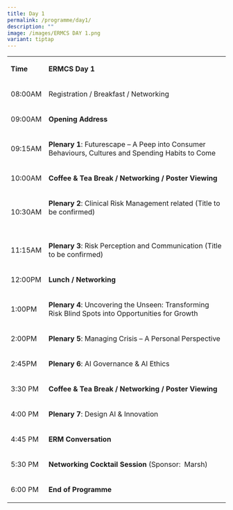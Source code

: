 ```yaml
---
title: Day 1
permalink: /programme/day1/
description: ""
image: /images/ERMCS DAY 1.png
variant: tiptap
---
```

<table style="minWidth: 50px">
<colgroup>
<col>
<col>
</colgroup>
<tbody>
<tr>
<td rowspan="1" colspan="1">
<p><strong>Time</strong>
</p>
</td>
<td rowspan="1" colspan="1">
<p><strong>ERMCS Day 1</strong>
</p>
</td>
</tr>
<tr>
<td rowspan="1" colspan="1">
<p>08:00AM</p>
</td>
<td rowspan="1" colspan="1">
<p>Registration / Breakfast / Networking</p>
</td>
</tr>
<tr>
<td rowspan="1" colspan="1">
<p>09:00AM</p>
</td>
<td rowspan="1" colspan="1">
<p><strong>Opening Address</strong>
<br>
</p>
</td>
</tr>
<tr>
<td rowspan="1" colspan="1">
<p>09:15AM</p>
</td>
<td rowspan="1" colspan="1">
<p><strong>Plenary 1</strong>: Futurescape – A Peep into Consumer Behaviours,
Cultures and Spending Habits to Come</p>
</td>
</tr>
<tr>
<td rowspan="1" colspan="1">
<p>10:00AM</p>
</td>
<td rowspan="1" colspan="1">
<p><strong>Coffee &amp; Tea Break / Networking / Poster Viewing</strong>
</p>
</td>
</tr>
<tr>
<td rowspan="1" colspan="1">
<p>10:30AM</p>
</td>
<td rowspan="1" colspan="1">
<p><strong>Plenary 2</strong>: Clinical Risk Management related (Title to
be confirmed)
<br>
<br>
</p>
</td>
</tr>
<tr>
<td rowspan="1" colspan="1">
<p>11:15AM</p>
</td>
<td rowspan="1" colspan="1">
<p><strong>Plenary 3</strong>: Risk Perception and Communication (Title to
be confirmed)</p>
</td>
</tr>
<tr>
<td rowspan="1" colspan="1">
<p>12:00PM</p>
</td>
<td rowspan="1" colspan="1">
<p><strong>Lunch / Networking</strong>
</p>
</td>
</tr>
<tr>
<td rowspan="1" colspan="1">
<p>1:00PM</p>
</td>
<td rowspan="1" colspan="1">
<p><strong>Plenary 4</strong>: Uncovering the Unseen: Transforming Risk Blind
Spots into Opportunities for Growth</p>
</td>
</tr>
<tr>
<td rowspan="1" colspan="1">
<p>2:00PM</p>
</td>
<td rowspan="1" colspan="1">
<p><strong>Plenary 5</strong>: Managing Crisis – A Personal Perspective</p>
</td>
</tr>
<tr>
<td rowspan="1" colspan="1">
<p>2:45PM</p>
</td>
<td rowspan="1" colspan="1">
<p><strong>Plenary 6</strong>: AI Governance &amp; AI Ethics</p>
</td>
</tr>
<tr>
<td rowspan="1" colspan="1">
<p>3:30 PM</p>
</td>
<td rowspan="1" colspan="1">
<p><strong>Coffee &amp; Tea Break / Networking / Poster Viewing</strong>
</p>
</td>
</tr>
<tr>
<td rowspan="1" colspan="1">
<p>4:00 PM</p>
</td>
<td rowspan="1" colspan="1">
<p><strong>Plenary 7</strong>: Design AI &amp; Innovation</p>
</td>
</tr>
<tr>
<td rowspan="1" colspan="1">
<p>4:45 PM</p>
</td>
<td rowspan="1" colspan="1">
<p><strong>ERM Conversation</strong>
</p>
</td>
</tr>
<tr>
<td rowspan="1" colspan="1">
<p>5:30 PM</p>
</td>
<td rowspan="1" colspan="1">
<p><strong>Networking Cocktail Session </strong>(Sponsor:&nbsp; Marsh)</p>
</td>
</tr>
<tr>
<td rowspan="1" colspan="1">
<p>6:00 PM</p>
</td>
<td rowspan="1" colspan="1">
<p><strong>End of Programme</strong>
</p>
</td>
</tr>
</tbody>
</table>
<p></p>